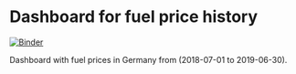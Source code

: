 # Dashboard for fuel price history


[![Binder](https://mybinder.org/badge_logo.svg)](https://mybinder.org/v2/gh/symeneses/prices-dashboard/master?urlpath=%2Fapps%2Fdashboard.ipynb)

Dashboard with fuel prices in Germany from (2018-07-01 to 2019-06-30).

